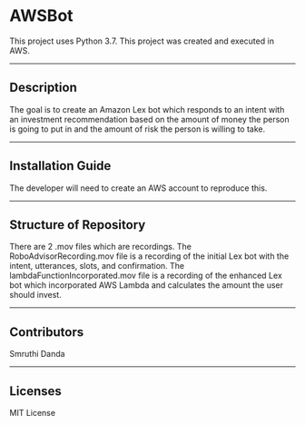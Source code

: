# AWSBot

This project uses Python 3.7. This project was created and executed in AWS.

---

## Description

The goal is to create an Amazon Lex bot which responds to an intent with an investment recommendation based on the amount of money the person is going to put in and the amount of risk the person is willing to take. 

---

## Installation Guide

The developer will need to create an AWS account to reproduce this. 

---

## Structure of Repository

There are 2 .mov files which are recordings. The RoboAdvisorRecording.mov file is a recording of the initial Lex bot with the intent, utterances, slots, and confirmation. The lambdaFunctionIncorporated.mov file is a recording of the enhanced Lex bot which incorporated AWS Lambda and calculates the amount the user should invest.

---

## Contributors

Smruthi Danda

---

## Licenses

MIT License
